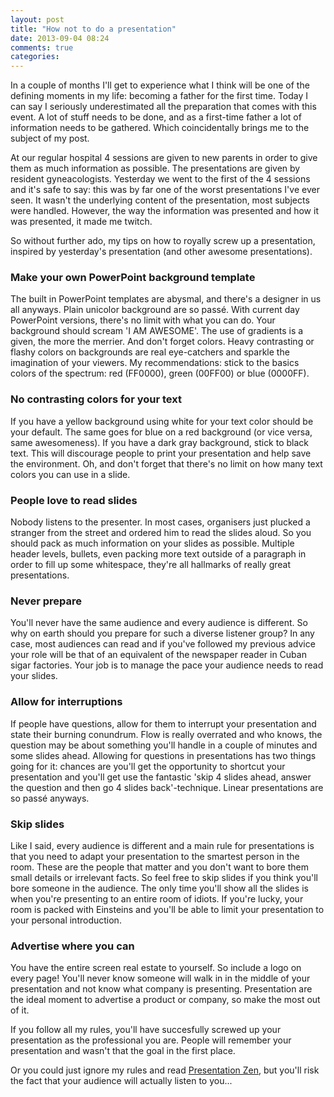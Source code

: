 ```yaml
---
layout: post
title: "How not to do a presentation"
date: 2013-09-04 08:24
comments: true
categories: 
---
```


In a couple of months I'll get to experience what I think will be one of the defining moments in my life: becoming a father for the first time. Today I can say I seriously underestimated all the preparation that comes with this event. A lot of stuff needs to be done, and as a first-time father a lot of information needs to be gathered. Which coincidentally brings me to the subject of my post.

At our regular hospital 4 sessions are given to new parents in order to give them as much information as possible. The presentations are given by resident gyneacologists. Yesterday we went to the first of the 4 sessions and it's safe to say: this was by far one of the worst presentations I've ever seen. It wasn't the underlying content of the presentation, most subjects were handled. However, the way the information was presented and how it was presented, it made me twitch.<!-- more -->

So without further ado, my tips on how to royally screw up a presentation, inspired by yesterday's presentation (and other awesome presentations).

### Make your own PowerPoint background template

The built in PowerPoint templates are abysmal, and there's a designer in us all anyways. Plain unicolor background are so passé. With current day PowerPoint versions, there's no limit with what you can do. Your background should scream 'I AM AWESOME'. The use of gradients is a given, the more the merrier. And don't forget colors. Heavy contrasting or flashy colors on backgrounds are real eye-catchers and sparkle the imagination of your viewers. My recommendations: stick to the basics colors of the spectrum: red (FF0000), green (00FF00) or blue (0000FF). 

### No contrasting colors for your text

If you have a yellow background using white for your text color should be your default. The same goes for blue on a red background (or vice versa, same awesomeness). If you have a dark gray background, stick to black text. This will discourage people to print your presentation and help save the environment. Oh, and don't forget that there's no limit on how many text colors you can use in a slide.

### People love to read slides

Nobody listens to the presenter. In most cases, organisers just plucked a stranger from the street and ordered him to read the slides aloud. So you should pack as much information on your slides as possible. Multiple header levels, bullets, even packing more text outside of a paragraph in order to fill up some whitespace, they're all hallmarks of really great presentations.

### Never prepare

You'll never have the same audience and every audience is different. So why on earth should you prepare for such a diverse listener group? In any case, most audiences can read and if you've followed my previous advice your role will be that of an equivalent of the newspaper reader in Cuban sigar factories. Your job is to manage the pace your audience needs to read your slides.

### Allow for interruptions

If people have questions, allow for them to interrupt your presentation and state their burning conundrum. Flow is really overrated and who knows, the question may be about something you'll handle in a couple of minutes and some slides ahead. Allowing for questions in presentations has two things going for it: chances are you'll get the opportunity to shortcut your presentation and you'll get use the fantastic 'skip 4 slides ahead, answer the question and then go 4 slides back'-technique. Linear presentations are so passé anyways.

### Skip slides

Like I said, every audience is different and a main rule for presentations is that you need to adapt your presentation to the smartest person in the room. These are the people that matter and you don't want to bore them small details or irrelevant facts. So feel free to skip slides if you think you'll bore someone in the audience. The only time you'll show all the slides is when you're presenting to an entire room of idiots. If you're lucky, your room is packed with Einsteins and you'll be able to limit your presentation to your personal introduction.

### Advertise where you can

You have the entire screen real estate to yourself. So include a logo on every page! You'll never know someone will walk in in the middle of your presentation and not know what company is presenting. Presentation are the ideal moment to advertise a product or company, so make the most out of it.


If you follow all my rules, you'll have succesfully screwed up your presentation as the professional you are. People will remember your presentation and wasn't that the goal in the first place.

Or you could just ignore my rules and read [Presentation Zen](http://www.amazon.com/Presentation-Zen-Simple-Design-Delivery/dp/0321525655), but you'll risk the fact that your audience will actually listen to you...




